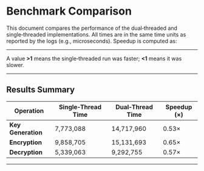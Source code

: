 # Benchmark Comparison

This document compares the performance of the dual‑threaded and single‑threaded implementations. All times are in the same time units as reported by the logs (e.g., microseconds). Speedup is computed as:

---

A value **>1** means the single‑threaded run was faster; **<1** means it was slower.

---

## Results Summary

| Operation         | Single‑Thread Time | Dual‑Thread Time | Speedup (×) |
|-------------------|--------------------|------------------|-------------|
| **Key Generation**| 7,773,088          | 14,717,960       | 0.53×       |
| **Encryption**    | 9,858,705          | 15,131,693       | 0.65×       |
| **Decryption**    | 5,339,063          | 9,292,755        | 0.57×       |

---
